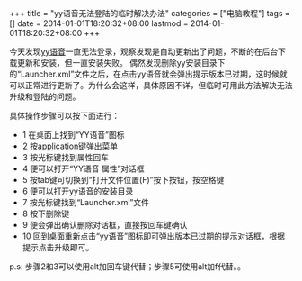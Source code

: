 +++
title = "yy语音无法登陆的临时解决办法"
categories = ["电脑教程"]
tags = []
date = 2014-01-01T18:20:32+08:00
lastmod = 2014-01-01T18:20:32+08:00
+++



今天发现[yy语音][]一直无法登录，观察发现是自动更新出了问题，不断的在后台下载更新和安装，但一直安装失败。
偶然发现删除yy安装目录下的“Launcher.xml”文件之后，在点击yy语音就会弹出提示版本已过期，这时候就可以正常进行更新了。为什么会这样，具体原因不详，但临时可用此方法解决无法升级和登陆的问题。


具体操作步骤可以按下面进行：

- 1 在桌面上找到“YY语音”图标
- 2 按application键弹出菜单
- 3 按光标键找到属性回车
- 4 便可以打开“YY语音 属性”对话框
- 5 按tab键可切换到“打开文件位置(F)”按下按钮，按空格键
- 6 便可以打开yy语音的安装目录
- 7 按光标键找到“Launcher.xml”文件
- 8 按下删除键
- 9 便会弹出确认删除对话框，直接按回车键确认
- 10 回到桌面重新点击“yy语音”图标即可弹出版本已过期的提示对话框，根据提示点击升级即可。

p.s: 步骤2和3可以使用alt加回车键代替；步骤5可使用alt加f代替。。

[yy语音]: http://www.yy.com/
